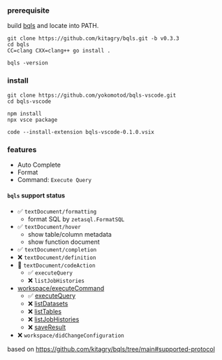### prerequisite

build [bqls](https://github.com/kitagry/bqls) and locate into PATH.

```console
git clone https://github.com/kitagry/bqls.git -b v0.3.3
cd bqls
CC=clang CXX=clang++ go install .

bqls -version
```

### install

```console
git clone https://github.com/yokomotod/bqls-vscode.git
cd bqls-vscode

npm install
npx vsce package

code --install-extension bqls-vscode-0.1.0.vsix
```

### features

- Auto Complete
- Format
- Command: `Execute Query`

#### `bqls` support status

- ✅ `textDocument/formatting`
  - format SQL by `zetasql.FormatSQL`
- ✅ `textDocument/hover`
  - show table/column metadata
  - show function document
- ✅ `textDocument/completion`
- ❌ `textDocument/definition`
- 🔺 `textDocument/codeAction`
  - ✅ `executeQuery`
  - ❌ `listJobHistories`
- [workspace/executeCommand](https://github.com/kitagry/bqls/blob/main/docs/api_reference.md#workspaceexecutecommand)
    - ✅ [executeQuery](https://github.com/kitagry/bqls/blob/main/docs/api_reference.md#executequery)
    - ❌ [listDatasets](https://github.com/kitagry/bqls/blob/main/docs/api_reference.md#listdatasets)
    - ❌ [listTables](https://github.com/kitagry/bqls/blob/main/docs/api_reference.md#listtables)
    - ❌ [listJobHistories](https://github.com/kitagry/bqls/blob/main/docs/api_reference.md#listjobhistories)
    - ❌ [saveResult](https://github.com/kitagry/bqls/blob/main/docs/api_reference.md#saveResult)
- ❌ `workspace/didChangeConfiguration`

based on https://github.com/kitagry/bqls/tree/main#supported-protocol

<!--
# LSP Example

Heavily documented sample code for https://code.visualstudio.com/api/language-extensions/language-server-extension-guide

## Functionality

This Language Server works for plain text file. It has the following language features:
- Completions
- Diagnostics regenerated on each file change or configuration change

It also includes an End-to-End test.

## Structure

```
.
├── client // Language Client
│   ├── src
│   │   ├── test // End to End tests for Language Client / Server
│   │   └── extension.ts // Language Client entry point
├── package.json // The extension manifest.
└── server // Language Server
    └── src
        └── server.ts // Language Server entry point
```

## Running the Sample

- Run `npm install` in this folder. This installs all necessary npm modules in both the client and server folder
- Open VS Code on this folder.
- Press Ctrl+Shift+B to start compiling the client and server in [watch mode](https://code.visualstudio.com/docs/editor/tasks#:~:text=The%20first%20entry%20executes,the%20HelloWorld.js%20file.).
- Switch to the Run and Debug View in the Sidebar (Ctrl+Shift+D).
- Select `Launch Client` from the drop down (if it is not already).
- Press ▷ to run the launch config (F5).
- In the [Extension Development Host](https://code.visualstudio.com/api/get-started/your-first-extension#:~:text=Then%2C%20inside%20the%20editor%2C%20press%20F5.%20This%20will%20compile%20and%20run%20the%20extension%20in%20a%20new%20Extension%20Development%20Host%20window.) instance of VSCode, open a document in 'plain text' language mode.
  - Type `j` or `t` to see `Javascript` and `TypeScript` completion.
  - Enter text content such as `AAA aaa BBB`. The extension will emit diagnostics for all words in all-uppercase.
-->
